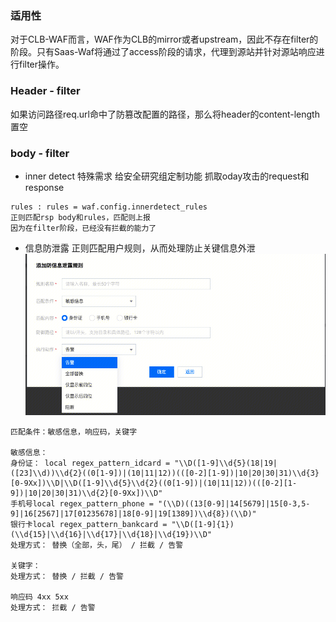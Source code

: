 ### 适用性
对于CLB-WAF而言，WAF作为CLB的mirror或者upstream，因此不存在filter的阶段。只有Saas-Waf将通过了access阶段的请求，代理到源站并针对源站响应进行filter操作。

### Header - filter
如果访问路径req.url命中了防篡改配置的路径，那么将header的content-length置空

### body - filter

- inner detect 特殊需求 给安全研究组定制功能   抓取oday攻击的request和response
```
rules : rules = waf.config.innerdetect_rules
正则匹配rsp body和rules，匹配则上报
因为在filter阶段，已经没有拦截的能力了
```

- 信息防泄露 正则匹配用户规则，从而处理防止关键信息外泄
![alt text](image-4.png)
```
匹配条件：敏感信息，响应码，关键字

敏感信息：
身份证： local regex_pattern_idcard = "\\D([1-9]\\d{5}(18|19|([23]\\d))\\d{2}((0[1-9])|(10|11|12))(([0-2][1-9])|10|20|30|31)\\d{3}[0-9Xx])\\D|\\D([1-9]\\d{5}\\d{2}((0[1-9])|(10|11|12))(([0-2][1-9])|10|20|30|31)\\d{2}[0-9Xx])\\D"
手机号local regex_pattern_phone = "(\\D)((13[0-9]|14[5679]|15[0-3,5-9]|16[2567]|17[01235678]|18[0-9]|19[1389])\\d{8})(\\D)"
银行卡local regex_pattern_bankcard = "\\D([1-9]{1})(\\d{15}|\\d{16}|\\d{17}|\\d{18}|\\d{19})\\D"
处理方式： 替换（全部，头，尾） / 拦截 / 告警

关键字：
处理方式： 替换 / 拦截 / 告警

响应码 4xx 5xx
处理方式： 拦截 / 告警


```